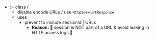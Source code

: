 * := class /
  * disable encode URLs / use `HttpServletResponse`
  * uses
    * prevent to include sessionId | URLs
      * **Reason:** 🧠 session is NOT part of a URL & avoid leaking in HTTP access logs 🧠	